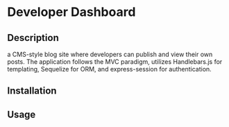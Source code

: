 # Developer Dashboard

## Description

a CMS-style blog site where developers can publish and view their own posts. The application follows the MVC paradigm, utilizes Handlebars.js for templating, Sequelize for ORM, and express-session for authentication.

## Installation



## Usage

